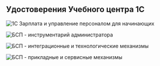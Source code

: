 <h2><strong>Удостоверения Учебного центра 1С</strong></h2>

![1С Зарплата и управление персоналом для начинающих](https://github.com/user-attachments/assets/37ab2161-8dc5-4941-9095-bb91fe7b6d5b)

![БСП - инструментарий администратора](https://github.com/user-attachments/assets/a90f1d21-d109-49fb-a9be-34793a4cbe9a)

![БСП - интеграционные и технологические механизмы](https://github.com/user-attachments/assets/f64767b5-98b5-427a-88dc-708ca0677548)

![БСП - прикладные и сервисные механизмы](https://github.com/user-attachments/assets/21133dfe-0ff6-441b-a6f0-defb00d1c915)
